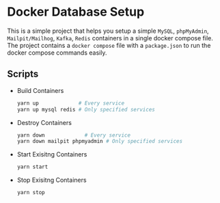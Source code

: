 # Docker Database Setup

This is a simple project that helps you setup a simple `MySQL`, `phpMyAdmin`,
`Mailpit/Mailhog`, `Kafka`, `Redis` containers in a single docker compose file.
The project contains a `docker compose` file with a `package.json` to run the
docker compose commands easily.

## Scripts

- Build Containers

  ```bash
  yarn up             # Every service
  yarn up mysql redis # Only specified services
  ```

- Destroy Containers

  ```bash
  yarn down             # Every service
  yarn down mailpit phpmyadmin # Only specified services
  ```

- Start Exisitng Containers

  ```bash
  yarn start
  ```

- Stop Exisitng Containers

  ```bash
  yarn stop
  ```
